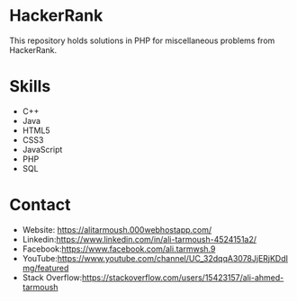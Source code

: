 # HackerRank
This repository holds solutions in PHP for miscellaneous problems from HackerRank.
# Skills
* C++
* Java
* HTML5
* CSS3
* JavaScript
* PHP
* SQL
# Contact
* Website: https://alitarmoush.000webhostapp.com/
* Linkedin:https://www.linkedin.com/in/ali-tarmoush-4524151a2/
* Facebook:https://www.facebook.com/ali.tarmwsh.9
* YouTube:https://www.youtube.com/channel/UC_32dqqA3078JjERjKDdImg/featured
* Stack Overflow:https://stackoverflow.com/users/15423157/ali-ahmed-tarmoush